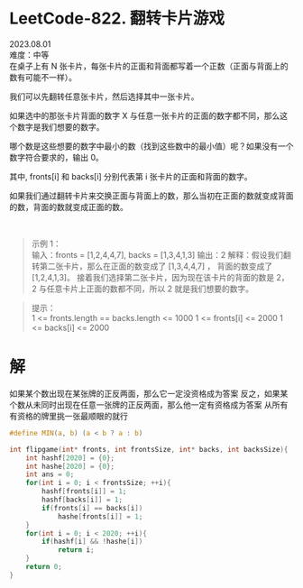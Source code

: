 # LeetCode-822. 翻转卡片游戏  
2023.08.01  
难度：中等    
在桌子上有 N 张卡片，每张卡片的正面和背面都写着一个正数（正面与背面上的数有可能不一样）。

我们可以先翻转任意张卡片，然后选择其中一张卡片。

如果选中的那张卡片背面的数字 X 与任意一张卡片的正面的数字都不同，那么这个数字是我们想要的数字。

哪个数是这些想要的数字中最小的数（找到这些数中的最小值）呢？如果没有一个数字符合要求的，输出 0。

其中, fronts[i] 和 backs[i] 分别代表第 i 张卡片的正面和背面的数字。

如果我们通过翻转卡片来交换正面与背面上的数，那么当初在正面的数就变成背面的数，背面的数就变成正面的数。

 

>示例 1：  
输入：fronts = [1,2,4,4,7], backs = [1,3,4,1,3]
输出：2
解释：假设我们翻转第二张卡片，那么在正面的数变成了 [1,3,4,4,7] ， 背面的数变成了 [1,2,4,1,3]。
接着我们选择第二张卡片，因为现在该卡片的背面的数是 2，2 与任意卡片上正面的数都不同，所以 2 就是我们想要的数字。 
 

>提示：  
1 <= fronts.length == backs.length <= 1000
1 <= fronts[i] <= 2000
1 <= backs[i] <= 2000  

# 解

如果某个数出现在某张牌的正反两面，那么它一定没资格成为答案
反之，如果某个数从未同时出现在任意一张牌的正反两面，那么他一定有资格成为答案
从所有有资格的牌里挑一张最顺眼的就行

```c
#define MIN(a, b) (a < b ? a : b)

int flipgame(int* fronts, int frontsSize, int* backs, int backsSize){
    int hashf[2020] = {0};
    int hashe[2020] = {0};
    int ans = 0;
    for(int i = 0; i < frontsSize; ++i){
        hashf[fronts[i]] = 1;
        hashf[backs[i]] = 1;
        if(fronts[i] == backs[i])
            hashe[fronts[i]] = 1;
    }
    for(int i = 0; i < 2020; ++i){
        if(hashf[i] && !hashe[i])
            return i;
    }
    return 0;
}
```